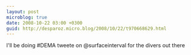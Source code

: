 ```yaml
---
layout: post
microblog: true
date: 2008-10-22 03:00 +0300
guid: http://desparoz.micro.blog/2008/10/22/t970668629.html
---
```

I'll be doing #DEMA tweete on @surfaceinterval for the divers out there
